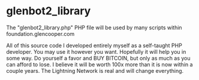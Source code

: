 # glenbot2_library
The "glenbot2_library.php" PHP file will be used by many scripts within foundation.glencooper.com

All of this source code I developed entirely myself as a self-taught PHP developer.  You may use it however you want.  Hopefully it will help you in some way.  Do yourself a favor and BUY BITCOIN, but only as much as you can afford to lose.  I believe it will be worth 100x more than it is now within a couple years.  The Lightning Network is real and will change everything.
